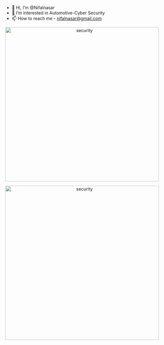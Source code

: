 - 👋 Hi, I’m @Nifalnasar
- 👀 I’m interested in Automotive-Cyber Security
- 📫 How to reach me - nifalnasar@gmail.com

 <p align="center">
  <img alt="security" width="500" src="https://i.pinimg.com/originals/8b/fd/01/8bfd01c18be1b5059bc0d7770d9dabf1.gif">
</p>

<p align="center">
  <img alt="security" width="500" src="https://i.pinimg.com/originals/8b/fd/01/8bfd01c18be1b5059bc0d7770d9dabf1.gif" />
</p>

<!---
Nifalnasar/Nifalnasar is a ✨ special ✨ repository because its `README.md` (this file) appears on your GitHub profile.
You can click the Preview link to take a look at your changes.
--->
